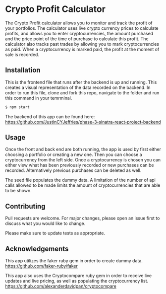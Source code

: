 # Crypto Profit Calculator
The Crypto Profit calculator allows you to monitor and track the profit of your portfolios. The calculator uses live crypto currency prices to calculate profits, and allows you to enter cryptocurrencies, the amount purchased and the price point of the time of purchase to calculate this profit. The calculator also tracks past trades by allowing you to mark cryptocurrencies as paid. When a cryptocurrency is marked paid, the profit at the moment of sale is recorded. 

## Installation

This is the frontend file that runs after the backend is up and running. This creates a visual representation of the data recorded on the backend. In order to run this file, clone and fork this repo, navigate to the folder and run this command in your temrminal.

```bash
$ npm start
```
The backend of this app can be found here: https://github.com/JustinCYJeffries/phase-3-sinatra-react-project-backend

## Usage
Once the front and back end are both running, the app is used by first either choosing a portfolio or creating a new one. Then you can choose a cryptocurrency from the left side. Once a cryptocurrency is chosen you can either view what has been previously recorded or new purchases can be recorded. Alternatively previous purchases can be deleted as well.

The seed file populates the dummy data. A limitation of the number of api calls allowed to be made limits the amount of cryptocurrencies that are able to be shown. 

## Contributing
Pull requests are welcome. For major changes, please open an issue first to discuss what you would like to change.

Please make sure to update tests as appropriate.

## Acknowledgements
This app utilizes the faker ruby gem in order to create dummy data.
https://github.com/faker-ruby/faker

This app also uses the Cryptocompare ruby gem in order to receive live updates and live pricing, as well as populating the cryptocurrency list. https://github.com/alexanderdavidpan/cryptocompare
